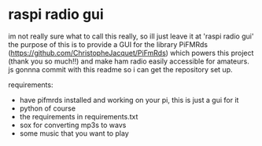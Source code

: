 # raspi radio gui
im not really sure what to call this really, so ill just leave it at 'raspi radio gui'
the purpose of this is to provide a GUI for the library PiFMRds (https://github.com/ChristopheJacquet/PiFmRds) which powers this project (thank you so much!!) and make ham radio easily accessible for amateurs.
js gonnna commit with this readme so i can get the repository set up. 


requirements: 
- have pifmrds installed and working on your pi, this is just a gui for it
- python of course
- the requirements in requirements.txt
- sox for converting mp3s to wavs
- some music that you want to play

